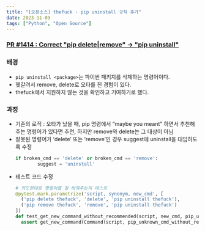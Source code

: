 ```yaml
---
title: "[오픈소스] thefuck - pip uninstall 규칙 추가"
date: 2023-11-09
tags: ["Python", "Open Source"]
---
```


### [PR #1414 : Correct "pip delete|remove" -> "pip uninstall"](https://github.com/nvbn/thefuck/pull/1414)

### 배경

- `pip uninstall <package>`는 파이썬 패키지를 삭제하는 명령어이다.
- 헷갈려서 remove, delete로 오타를 친 경험이 있다.
- thefuck에서 지원하지 않는 것을 확인하고 기여하기로 했다.

### 과정

- 기존의 로직 : 오타가 났을 때, pip 명령에서 “maybe you meant” 하면서 추천해주는 명령어가 있다면 추천, 하지만 remove와 delete는 그 대상이 아님
- 잘못된 명령어가 ‘delete’ 또는 ‘remove’인 경우 suggest에 uninstall을 대입하도록 수정
  ```python
  if broken_cmd == 'delete' or broken_cmd == 'remove':
          suggest = 'uninstall'
  ```
- 테스트 코드 수정
  ```python
  # 의도한대로 명령어를 잘 바꿔주는지 테스트
  @pytest.mark.parametrize('script, synonym, new_cmd', [
    ('pip delete thefuck', 'delete', 'pip uninstall thefuck'),
    ('pip remove thefuck', 'remove', 'pip uninstall thefuck')
  ])
  def test_get_new_command_without_recommended(script, new_cmd, pip_unknown_cmd_without_recommend):
    assert get_new_command(Command(script, pip_unknown_cmd_without_recommend)) == new_cmd
  ```
